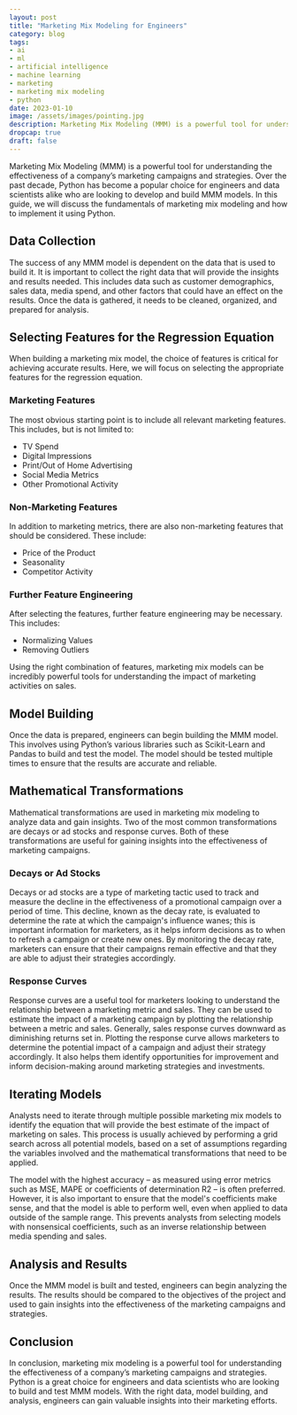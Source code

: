 ```yaml
---
layout: post
title: "Marketing Mix Modeling for Engineers"
category: blog
tags: 
- ai 
- ml 
- artificial intelligence 
- machine learning 
- marketing
- marketing mix modeling
- python
date: 2023-01-10
image: /assets/images/pointing.jpg
description: Marketing Mix Modeling (MMM) is a powerful tool for understanding the effectiveness of a company’s marketing campaigns and strategies. 
dropcap: true
draft: false
---
```


Marketing Mix Modeling (MMM) is a powerful tool for understanding the effectiveness of a company’s marketing campaigns and strategies. Over the past decade, Python has become a popular choice for engineers and data scientists alike who are looking to develop and build MMM models. In this guide, we will discuss the fundamentals of marketing mix modeling and how to implement it using Python.

## Data Collection

The success of any MMM model is dependent on the data that is used to build it. It is important to collect the right data that will provide the insights and results needed. This includes data such as customer demographics, sales data, media spend, and other factors that could have an effect on the results. Once the data is gathered, it needs to be cleaned, organized, and prepared for analysis.

## Selecting Features for the Regression Equation

When building a marketing mix model, the choice of features is critical for achieving accurate results. Here, we will focus on selecting the appropriate features for the regression equation.

### Marketing Features

The most obvious starting point is to include all relevant marketing features. This includes, but is not limited to:

- TV Spend
- Digital Impressions
- Print/Out of Home Advertising
- Social Media Metrics
- Other Promotional Activity

### Non-Marketing Features

In addition to marketing metrics, there are also non-marketing features that should be considered. These include:

- Price of the Product
- Seasonality
- Competitor Activity

### Further Feature Engineering

After selecting the features, further feature engineering may be necessary. This includes:

- Normalizing Values
- Removing Outliers

Using the right combination of features, marketing mix models can be incredibly powerful tools for understanding the impact of marketing activities on sales.

## Model Building

Once the data is prepared, engineers can begin building the MMM model. This involves using Python’s various libraries such as Scikit-Learn and Pandas to build and test the model. The model should be tested multiple times to ensure that the results are accurate and reliable.

## Mathematical Transformations

Mathematical transformations are used in marketing mix modeling to analyze data and gain insights. Two of the most common transformations are decays or ad stocks and response curves. Both of these transformations are useful for gaining insights into the effectiveness of marketing campaigns.

### Decays or Ad Stocks

Decays or ad stocks are a type of marketing tactic used to track and measure the decline in the effectiveness of a promotional campaign over a period of time. This decline, known as the decay rate, is evaluated to determine the rate at which the campaign's influence wanes; this is important information for marketers, as it helps inform decisions as to when to refresh a campaign or create new ones. By monitoring the decay rate, marketers can ensure that their campaigns remain effective and that they are able to adjust their strategies accordingly.

### Response Curves

Response curves are a useful tool for marketers looking to understand the relationship between a marketing metric and sales. They can be used to estimate the impact of a marketing campaign by plotting the relationship between a metric and sales. Generally, sales response curves downward as diminishing returns set in. Plotting the response curve allows marketers to determine the potential impact of a campaign and adjust their strategy accordingly. It also helps them identify opportunities for improvement and inform decision-making around marketing strategies and investments.

## Iterating Models

Analysts need to iterate through multiple possible marketing mix models to identify the equation that will provide the best estimate of the impact of marketing on sales. This process is usually achieved by performing a grid search across all potential models, based on a set of assumptions regarding the variables involved and the mathematical transformations that need to be applied.

The model with the highest accuracy – as measured using error metrics such as MSE, MAPE or coefficients of determination R2 – is often preferred. However, it is also important to ensure that the model's coefficients make sense, and that the model is able to perform well, even when applied to data outside of the sample range. This prevents analysts from selecting models with nonsensical coefficients, such as an inverse relationship between media spending and sales.

## Analysis and Results

Once the MMM model is built and tested, engineers can begin analyzing the results. The results should be compared to the objectives of the project and used to gain insights into the effectiveness of the marketing campaigns and strategies.

## Conclusion

In conclusion, marketing mix modeling is a powerful tool for understanding the effectiveness of a company’s marketing campaigns and strategies. Python is a great choice for engineers and data scientists who are looking to build and test MMM models. With the right data, model building, and analysis, engineers can gain valuable insights into their marketing efforts.

